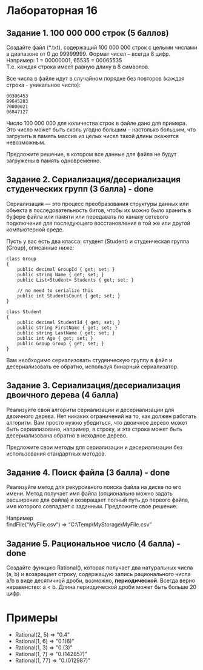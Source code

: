 # Лабораторная 16

## Задание 1. 100 000 000 строк (5 баллов)

Создайте файл (*.txt), содержащий 100 000 000 строк с целыми числами в диапазоне от 0 до 99999999. Формат чисел – всегда 8 цифр. Например: 1 = 00000001, 65535 = 00065535  
Т.е. каждая строка имеет равную длину в 8 символов.

Все числа в файле идут в случайном порядке без повторов (каждая строка - уникальное число): 
```
00306453
99645283
70000021
06847127
```
Число 100 000 000 для количества строк в файле дано для примера. Это число может быть сколь угодно большим – настолько большим, что загрузить в память массив из целых чисел такой длины окажется невозможным.

Предложите решение, в котором все данные для файла не будут загружены в память одновременно.

## Задание 2. Сериализация/десериализация студенческих групп (3 балла) - done

Сериализация — это процесс преобразования структуры данных или объекта в последовательность битов, чтобы их можно было хранить в буфере файла или памяти или передавать по каналу сетевого подключения для последующего восстановления в той же или другой компьютерной среде.

Пусть у вас есть два класса: студент (Student) и студенческая группа (Group), описанные ниже:
```
class Group 
{
    public decimal GroupId { get; set; }
    public string Name { get; set; }
    public List<Student> Students { get; set; }
    
    // no need to serialize this
    public int StudentsCount { get; set; }
}

class Student
{
    public decimal StudentId { get; set; } 
    public string FirstName { get; set; } 
    public string LastName { get; set; } 
    public int Age { get; set; }
    public Group Group { get; set; }
}
```
Вам необходимо сериализовать студенческую группу в файл и десериализовать ее обратно, используя бинарный сериализатор.

## Задание 3. Сериализация/десериализация двоичного дерева (4 балла)

Реализуйте свой алгоритм сериализации и десериализации для двоичного дерева. Нет никаких ограничений на то, как должен работать алгоритм. Вам просто нужно убедиться, что двоичное дерево может быть сериализовано, например, в строку, и эта строка может быть десериализована обратно в исходное дерево.

Предложите свои методы для сериализации и десериализации без использования стандартных методов.

## Задание 4. Поиск файла (3 балла) - done

Реализуйте метод для рекурсивного поиска файла на диске по его имени. Метод получает имя файла (опционально можно задать расширение для файла) и возвращает полный путь до первого файла, имя которого совпадает с заданным. Предложите свое решение.

Например  
findFile(“MyFile.csv”) => “C:\Temp\MyStorage\MyFile.csv”

## Задание 5. Рациональное число (4 балла) - done

Создайте функцию Rational(), которая получает два натуральных числа (a, b) и возвращает строку, содержащую запись рационального числа a/b в виде десятичной дроби, возможно, **периодической**. Всегда верно неравенство: a < b. Длина периодической дроби может быть больше 20 цифр.

# Примеры

- Rational(2, 5) => "0.4" 
- Rational(1, 6) => "0.1(6)" 
- Rational(1, 3) => "0.(3)" 
- Rational(1, 7) => "0.(142857)" 
- Rational(1, 77) => "0.(012987)"
